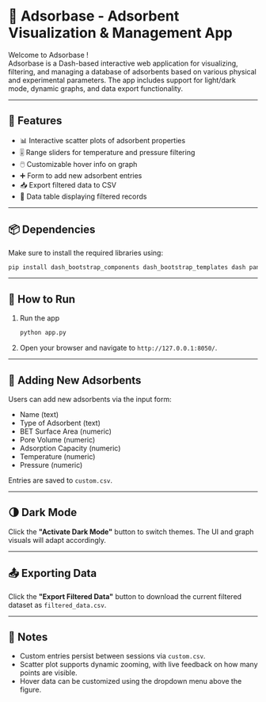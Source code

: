 # 🧪 Adsorbase - Adsorbent Visualization & Management App

Welcome to Adsorbase !  
Adsorbase is a Dash-based interactive web application for visualizing, filtering, and managing a database of adsorbents based on various physical and experimental parameters. The app includes support for light/dark mode, dynamic graphs, and data export functionality.

---

## 🚀 Features

- 📊 Interactive scatter plots of adsorbent properties
- 🎚️ Range sliders for temperature and pressure filtering
- 🖱️ Customizable hover info on graph
- ➕ Form to add new adsorbent entries
- 📥 Export filtered data to CSV
- 📄 Data table displaying filtered records

---

## 📦 Dependencies

Make sure to install the required libraries using:

```bash
pip install dash_bootstrap_components dash_bootstrap_templates dash pandas plotly
```

---

## 📌 How to Run

1. Run the app

    ```bash
    python app.py
    ```

1. Open your browser and navigate to `http://127.0.0.1:8050/`.

---

## 🔧 Adding New Adsorbents

Users can add new adsorbents via the input form:

- Name (text)
- Type of Adsorbent (text)
- BET Surface Area (numeric)
- Pore Volume (numeric)
- Adsorption Capacity (numeric)
- Temperature (numeric)
- Pressure (numeric)

Entries are saved to `custom.csv`.

---

## 🌗 Dark Mode

Click the **"Activate Dark Mode"** button to switch themes. The UI and graph visuals will adapt accordingly.

---

## 📤 Exporting Data

Click the **"Export Filtered Data"** button to download the current filtered dataset as `filtered_data.csv`.

---

## 📝 Notes

- Custom entries persist between sessions via `custom.csv`.
- Scatter plot supports dynamic zooming, with live feedback on how many points are visible.
- Hover data can be customized using the dropdown menu above the figure.

